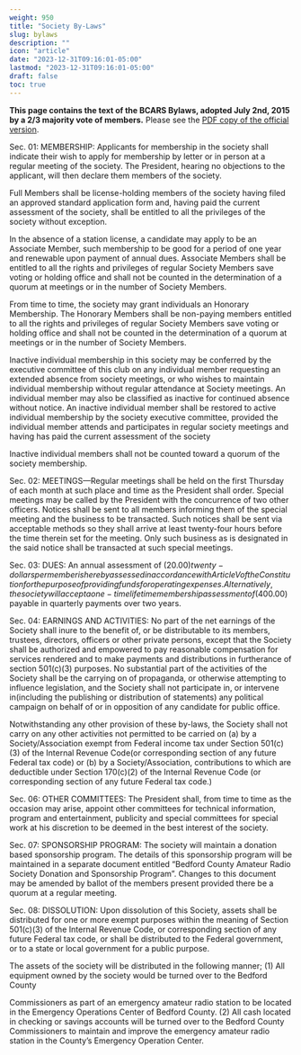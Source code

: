 ```yaml
---
weight: 950
title: "Society By-Laws"
slug: bylaws
description: ""
icon: "article"
date: "2023-12-31T09:16:01-05:00"
lastmod: "2023-12-31T09:16:01-05:00"
draft: false
toc: true
---
```


**This page contains the text of the BCARS Bylaws, adopted July 2nd, 2015 by a 2/3 majority vote of members.** Please see the [PDF copy of the official version](/files/bcarsbylaws2015-07.pdf).

Sec. 01: MEMBERSHIP: Applicants for membership in the society shall indicate their wish to apply for membership by letter or in person at a regular meeting of the society.  The President, hearing no objections to the applicant, will then declare them members of the society.   

Full Members shall be license-holding members of the society having filed an approved standard application form and, having paid the current assessment of the society, shall be entitled to all the privileges of the society without exception.

In the absence of a station license, a candidate may apply to be an Associate Member, such membership to be good for a period of one year and renewable upon payment of annual dues. Associate Members shall be entitled to all the rights and privileges of regular Society Members save voting or holding office and shall not be counted in the determination of a quorum at meetings or in the number of Society Members.


From time to time, the society may grant individuals an Honorary Membership. The Honorary Members shall be non-paying members entitled to all the rights and privileges of regular Society Members save voting or holding office and shall not be counted in the determination of a quorum at meetings or in the number of Society Members.

Inactive individual membership in this society may be conferred by the executive committee of this club on any individual member requesting an extended absence from society meetings, or who wishes to maintain individual membership without regular attendance at Society meetings. An individual member may also be classified as inactive for continued absence without notice. An inactive individual member shall be restored to active individual membership by the society executive committee, provided the individual member attends and participates in regular society meetings and having has paid the current assessment of the society

Inactive individual members shall not be counted toward a quorum of the society membership.

Sec. 02: MEETINGS—Regular meetings shall be held on the first Thursday of each month at such place and time as the President shall order.  Special meetings may be called by the President with the concurrence of two other officers.  Notices shall be sent to all members informing them of the special meeting and the business to be transacted.  Such notices shall be sent via acceptable methods so they shall arrive at least twenty-four hours before the time therein set for the meeting.  Only such business as is designated in the said notice shall be transacted at such special meetings.

Sec. 03: DUES: An annual assessment of ($20.00) twenty-dollars per member is hereby assessed in accordance with Article V of the Constitution for the purpose of providing funds for operating expenses. Alternatively, the society will accept a one-time lifetime membership assessment of ($400.00) payable in quarterly payments over two years.

Sec. 04: EARNINGS AND ACTIVITIES: No part of the net earnings of the Society shall inure to the benefit of, or be distributable to its members, trustees, directors, officers or other private persons, except that the Society shall be authorized and empowered to pay reasonable compensation for services rendered and to make payments and distributions in furtherance of section 501(c)(3) purposes.  No substantial part of the activities of the Society shall be the carrying on of propaganda, or otherwise attempting to influence legislation, and the Society shall not participate in, or intervene in(including the publishing or distribution of statements) any political campaign on behalf of or in opposition of any candidate for public office.

Notwithstanding any other provision of these by-laws, the Society shall not carry on any other activities not permitted to be carried on (a) by a Society/Association exempt from Federal income tax under Section 501(c)(3) of the Internal Revenue Code(or corresponding section of any future Federal tax code) or (b) by a Society/Association, contributions to which are deductible under Section 170(c)(2) of the Internal Revenue Code (or corresponding section of any future Federal tax code.)

Sec. 06: OTHER COMMITTEES: The President shall, from time to time as the occasion may arise, appoint other committees for technical information, program and entertainment, publicity and special committees for special work at his discretion to be deemed in the best interest of the society.

Sec. 07: SPONSORSHIP PROGRAM: The society will maintain a donation based sponsorship program. The details of this sponsorship program will be maintained in a separate document entitled “Bedford County Amateur Radio Society Donation and Sponsorship Program”. Changes to this document may be amended  by ballot of the members present provided there be a quorum at a regular meeting.

Sec. 08: DISSOLUTION: Upon dissolution of this Society, assets shall be distributed for one or more exempt purposes within the meaning of Section 501(c)(3) of the Internal Revenue Code, or corresponding section of any future Federal tax code, or shall be distributed to the Federal government, or to a state or local government for a public purpose.

The assets of the society will be distributed in the following manner;  (1) All equipment owned by the society would be turned over to the Bedford County

Commissioners as part of an emergency amateur radio station to be located in the Emergency Operations Center of Bedford County.  (2) All cash located in checking or savings accounts will be turned over to the Bedford County Commissioners to maintain and improve the emergency amateur radio station in the County’s Emergency Operation Center.
